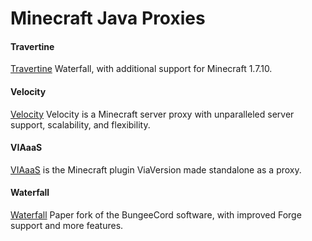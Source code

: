 # Minecraft Java Proxies


#### Travertine
[Travertine](https://papermc.io/downloads#Travertine)
Waterfall, with additional support for Minecraft 1.7.10. 

#### Velocity
[Velocity](https://velocitypowered.com)
Velocity is a Minecraft server proxy with unparalleled server support, scalability, and flexibility. 

#### VIAaaS
[VIAaaS](https://github.com/ViaVersion/VIAaaS) is the Minecraft plugin ViaVersion made standalone as a proxy.

#### Waterfall
[Waterfall](https://papermc.io/downloads#Waterfall)
Paper fork of the BungeeCord software, with improved Forge support and more features.